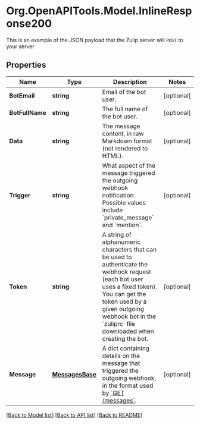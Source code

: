 # Org.OpenAPITools.Model.InlineResponse200
This is an example of the JSON payload that the Zulip server will `POST` to your server 

## Properties

Name | Type | Description | Notes
------------ | ------------- | ------------- | -------------
**BotEmail** | **string** | Email of the bot user.  | [optional] 
**BotFullName** | **string** | The full name of the bot user.  | [optional] 
**Data** | **string** | The message content, in raw Markdown format (not rendered to HTML).  | [optional] 
**Trigger** | **string** | What aspect of the message triggered the outgoing webhook notification. Possible values include &#x60;private_message&#x60; and &#x60;mention&#x60;.  | [optional] 
**Token** | **string** | A string of alphanumeric characters that can be used to authenticate the webhook request (each bot user uses a fixed token). You can get the token used by a given outgoing webhook bot in the &#x60;zuliprc&#x60; file downloaded when creating the bot.  | [optional] 
**Message** | [**MessagesBase**](MessagesBase.md) | A dict containing details on the message that triggered the outgoing webhook, in the format used by [&#x60;GET /messages&#x60;](/api/get-messages).  | [optional] 

[[Back to Model list]](../README.md#documentation-for-models) [[Back to API list]](../README.md#documentation-for-api-endpoints) [[Back to README]](../README.md)

